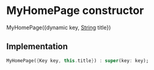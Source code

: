 
# MyHomePage constructor




MyHomePage({dynamic key, [String](https://api.flutter.dev/flutter/dart-core/String-class.html) title})


## Implementation

```dart
MyHomePage({Key key, this.title}) : super(key: key);
```


